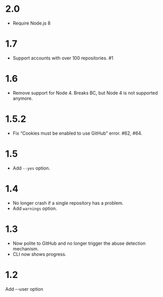 # 2.0

* Require Node.js 8

# 1.7

* Support accounts with over 100 repositories. #1

# 1.6

* Remove support for Node 4. Breaks BC, but Node 4 is not supported anymore.

# 1.5.2

* Fix “Cookies must be enabled to use GitHub” error. #62, #64. 

# 1.5

* Add `--yes` option.

# 1.4

* No longer crash if a single repository has a problem.
* Add `warnings` option.

# 1.3

* Now polite to GitHub and no longer trigger the abuse detection mechanism.
* CLI now shows progress.

# 1.2

Add --user option
